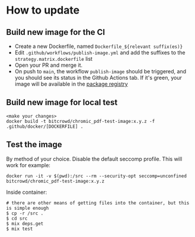# How to update

## Build new image for the CI

- Create a new Dockerfile, named `Dockerfile_${relevant suffix(es)}`
- Edit `.github/workflows/publish-image.yml` and add the suffixes to the `strategy.matrix.dockerfile` list
- Open your PR and merge it.
- On push to `main`, the workflow `publish-image` should be triggered, and you should see its status in the Github Actions tab. If it's green, your image will be available in the [package registry](https://github.com/bitcrowd/chromic_pdf/pkgs/container/chromic_pdf)

## Build new image for local test

```
<make your changes>
docker build -t bitcrowd/chromic_pdf-test-image:x.y.z -f .github/docker/[DOCKERFILE] .
```

## Test the image

By method of your choice. Disable the default seccomp profile. This will work for example:

```
docker run -it -v $(pwd):/src --rm --security-opt seccomp=unconfined bitcrowd/chromic_pdf-test-image:x.y.z
```

Inside container:

```
# there are other means of getting files into the container, but this is simple enough
$ cp -r /src .
$ cd src
$ mix deps.get
$ mix test
```
